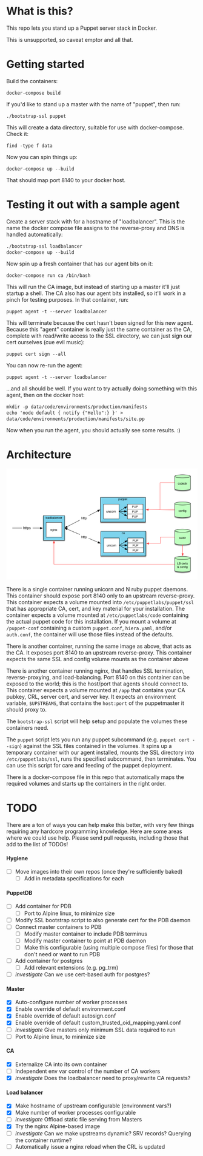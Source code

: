 # What is this?

This repo lets you stand up a Puppet server stack in Docker.

This is unsupported, so caveat emptor and all that.

# Getting started

Build the containers:

    docker-compose build

If you'd like to stand up a master with the name of "puppet", then run:

    ./bootstrap-ssl puppet

This will create a data directory, suitable for use with docker-compose. Check
it:

    find -type f data

Now you can spin things up:

    docker-compose up --build

That should map port 8140 to your docker host.

# Testing it out with a sample agent

Create a server stack with for a hostname of "loadbalancer". This is the name
the docker compose file assigns to the reverse-proxy and DNS is handled
automatically:

    ./bootstrap-ssl loadbalancer
    docker-compose up --build

Now spin up a fresh container that has our agent bits on it:

    docker-compose run ca /bin/bash

This will run the CA image, but instead of starting up a master it'll just
startup a shell. The CA also has our agent bits installed, so it'll work in a
pinch for testing purposes. In that container, run:

    puppet agent -t --server loadbalancer

This will terminate because the cert hasn't been signed for this new agent.
Because this "agent" container is really just the same container as the CA,
complete with read/write access to the SSL directory, we can just sign our cert
ourselves (cue evil music):

    puppet cert sign --all

You can now re-run the agent:

    puppet agent -t --server loadbalancer

...and all should be well. If you want to try actually doing something with
this agent, then on the docker host:

    mkdir -p data/code/environments/production/manifests
    echo 'node default { notify {"Hello":} }' > data/code/environments/production/manifests/site.pp

Now when you run the agent, you should actually see some results. :)

# Architecture

![Architecture digram](docs/arch-diag.png)

There is a single container running unicorn and N ruby puppet daemons. This
container should expose port 8140 only to an upstream reverse-proxy. This
container expects a volume mounted into `/etc/puppetlabs/puppet/ssl` that has
appropriate CA, cert, and key material for your installation. The container
expects a volume mounted at `/etc/puppetlabs/code` containing the actual puppet
code for this installation. If you mount a volume at `/puppet-conf` containing
a custom `puppet.conf`, `hiera.yaml`, and/or `auth.conf`, the container will
use those files instead of the defaults.

There is another container, running the same image as above, that acts as the
CA. It exposes port 8140 to an upstream reverse-proxy. This container expects
the same SSL and config volume mounts as the container above

There is another container running nginx, that handles SSL termination,
reverse-proxying, and load-balancing. Port 8140 on this container can be exposed
to the world; this is the host/port that agents should connect to. This
container expects a volume mounted at `/app` that contains your CA pubkey, CRL,
server cert, and server key. It expects an environment variable, `$UPSTREAMS`,
that contains the `host:port` of the puppetmaster it should proxy to.

The `bootstrap-ssl` script will help setup and populate the volumes these
containers need.

The `puppet` script lets you run any puppet subcommand (e.g. `puppet cert
--sign`) against the SSL files contained in the volumes. It spins up a
temporary container with our agent installed, mounts the SSL directory into
`/etc/puppetlabs/ssl`, runs the specified subcommand, then terminates. You can
use this script for care and feeding of the puppet deployment.

There is a docker-compose file in this repo that automatically maps the
required volumes and starts up the containers in the right order.

# TODO

There are a ton of ways you can help make this better, with very few things
requiring any hardcore programming knowledge. Here are some areas where we could
use help. Please send pull requests, including those that add to the list of
TODOs!

#### Hygiene

- [ ] Move images into their own repos (once they're sufficiently baked)
  - [ ] Add in metadata specifications for each

#### PuppetDB

- [ ] Add container for PDB
  - [ ] Port to Alpine linux, to minimize size
- [ ] Modify SSL bootstrap script to also generate cert for the PDB daemon
- [ ] Connect master containers to PDB
   - [ ] Modify master container to include PDB terminus
   - [ ] Modify master container to point at PDB daemon
   - [ ] Make this configurable (using multiple compose files) for those that don't need or want to run PDB
- [ ] Add container for postgres
   - [ ] Add relevant extensions (e.g. pg_trm)
- [ ] _investigate_ Can we use cert-based auth for postgres?

#### Master

- [X] Auto-configure number of worker processes
- [X] Enable override of default environment.conf
- [X] Enable override of default autosign.conf
- [X] Enable override of default custom_trusted_oid_mapping.yaml.conf
- [ ] _investigate_ Give masters only minimum SSL data required to run
- [ ] Port to Alpine linux, to minimize size

#### CA

- [X] Externalize CA into its own container
- [ ] Independent env var control of the number of CA workers
- [X] _investigate_ Does the loadbalancer need to proxy/rewrite CA requests?

#### Load balancer

- [X] Make hostname of upstream configurable (environment vars?)
- [X] Make number of worker processes configurable
- [ ] _investigate_ Offload static file serving from Masters
- [X] Try the nginx Alpine-based image
- [ ] _investigate_ Can we make upstreams dynamic? SRV records? Querying the container runtime?
- [ ] Automatically issue a nginx reload when the CRL is updated
